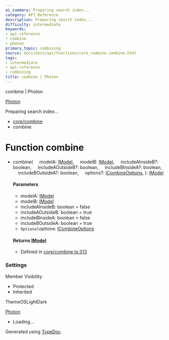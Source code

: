 ```yaml
---
ai_summary: Preparing search index...
category: API Reference
description: Preparing search index...
difficulty: intermediate
keywords:
- api-reference
- combine
- photon
primary_topic: combining
source: docs/docs/api/functions/core_combine.combine.html
tags:
- intermediate
- api-reference
- combining
title: combine | Photon
---
```

combine | Photon

[Photon](../index.md)




Preparing search index...

* [core/combine](../modules/core_combine.md)
* combine

# Function combine

* combine(
      modelA: [IModel](../interfaces/core_schema.IModel.md),
      modelB: [IModel](../interfaces/core_schema.IModel.md),
      includeAInsideB?: boolean,
      includeAOutsideB?: boolean,
      includeBInsideA?: boolean,
      includeBOutsideA?: boolean,
      options?: [ICombineOptions](../interfaces/core_maker.ICombineOptions.md),
  ): [IModel](../interfaces/core_schema.IModel.md)

  #### Parameters

  + modelA: [IModel](../interfaces/core_schema.IModel.md)
  + modelB: [IModel](../interfaces/core_schema.IModel.md)
  + includeAInsideB: boolean = false
  + includeAOutsideB: boolean = true
  + includeBInsideA: boolean = false
  + includeBOutsideA: boolean = true
  + `Optional`options: [ICombineOptions](../interfaces/core_maker.ICombineOptions.md)

  #### Returns [IModel](../interfaces/core_schema.IModel.md)

  + Defined in [core/combine.ts:313](https://github.com/mwhite454/photon/blob/main/packages/photon/src/core/combine.ts#L313)

### Settings

Member Visibility

* Protected
* Inherited

ThemeOSLightDark

[Photon](../index.md)

* Loading...

Generated using [TypeDoc](https://typedoc.org/)
